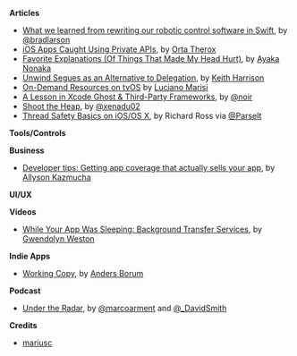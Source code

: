 **Articles**

* [What we learned from rewriting our robotic control software in Swift](http://www.sunsetlakesoftware.com/2015/11/03/what-we-learned-rewriting-our-robotic-control-software-swift), by [@bradlarson](https://twitter.com/bradlarson)
* [iOS Apps Caught Using Private APIs](http://artsy.github.io/blog/2015/09/30/Work-Offline-More/), by [Orta Therox](https://twitter.com/orta)
* [Favorite Explanations (Of Things That Made My Head Hurt)](http://swift.ayaka.me/posts/2015/10/27/favorite-explanations), by [Ayaka Nonaka](https://twitter.com/ayanonagon)
* [Unwind Segues as an Alternative to Delegation](http://useyourloaf.com/blog/unwind-segues-as-an-alternative-to-delegation.html), by [Keith Harrison](https://twitter.com/kharrison)
* [On-Demand Resources on tvOS](http://www.marisibrothers.com/2015/10/on-demand-resources-on-tvos.html) by [Luciano Marisi](http://www.twitter.com/lucianomarisi)
* [A Lesson in Xcode Ghost & Third-Party Frameworks](https://possiblemobile.com/2015/11/a-lesson-in-xcode-ghost-third-party-frameworks/), by [@noir](https://twitter.com/noir)
* [Shoot the Heap](http://www.russbishop.net/shoot-the-heap), by [@xenadu02](https://twitter.com/xenadu02)
* [Thread Safety Basics on iOS/OS X](http://blog.parse.com/learn/thread-safety-basics-on-iosos-x/), by Richard Ross via [@ParseIt](https://twitter.com/ParseIt)

**Tools/Controls**


**Business**

* [Developer tips: Getting app coverage that actually sells your app](http://theappfactor.com/developer-tips-getting-app-coverage-that-actually-sells-your-app/), by [Allyson Kazmucha](http://www.twitter.com/imuggle)


**UI/UX**


**Videos**

* [While Your App Was Sleeping: Background Transfer Services](https://realm.io/news/gwendolyn-weston-ios-background-networking/), by [Gwendolyn Weston](https://twitter.com/purpleyay)

**Indie Apps**

* [Working Copy](http://workingcopyapp.com/), by [Anders Borum](http://twitter.com/palmin)


**Podcast**

* [Under the Radar](http://www.relay.fm/radar), by [@marcoarment](https://twitter.com/marcoarment) and [@_DavidSmith](https://twitter.com/_DavidSmith)

**Credits**

* [mariusc](https://github.com/mariusc)

